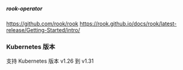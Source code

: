 ##### rook-operator #####
https://github.com/rook/rook
https://rook.github.io/docs/rook/latest-release/Getting-Started/intro/

### Kubernetes 版本
支持 Kubernetes 版本 v1.26 到 v1.31